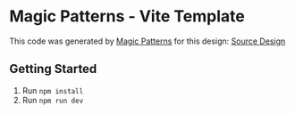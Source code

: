 # Magic Patterns - Vite Template

This code was generated by [Magic Patterns](https://magicpatterns.com) for this design: [Source Design](https://www.magicpatterns.com/c/73bgytmczgk7rqzy4bzjcf)

## Getting Started

1. Run `npm install`
2. Run `npm run dev`
